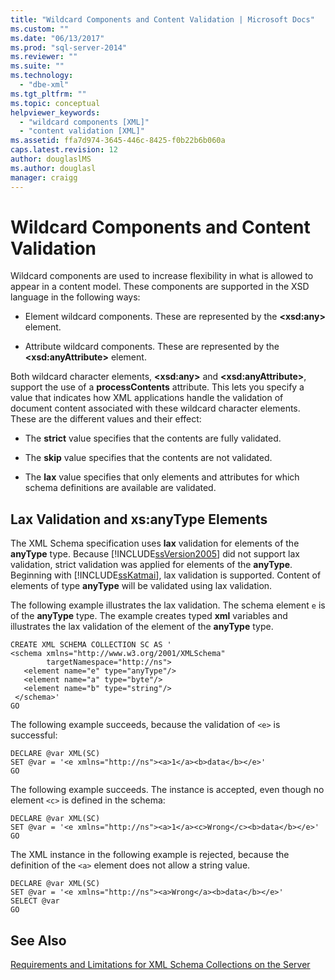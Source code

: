 ```yaml
---
title: "Wildcard Components and Content Validation | Microsoft Docs"
ms.custom: ""
ms.date: "06/13/2017"
ms.prod: "sql-server-2014"
ms.reviewer: ""
ms.suite: ""
ms.technology: 
  - "dbe-xml"
ms.tgt_pltfrm: ""
ms.topic: conceptual
helpviewer_keywords: 
  - "wildcard components [XML]"
  - "content validation [XML]"
ms.assetid: ffa7d974-3645-446c-8425-f0b22b6b060a
caps.latest.revision: 12
author: douglaslMS
ms.author: douglasl
manager: craigg
---
```

# Wildcard Components and Content Validation
  Wildcard components are used to increase flexibility in what is allowed to appear in a content model. These components are supported in the XSD language in the following ways:  
  
-   Element wildcard components. These are represented by the **\<xsd:any>** element.  
  
-   Attribute wildcard components. These are represented by the **\<xsd:anyAttribute>** element.  
  
 Both wildcard character elements, **\<xsd:any>** and **\<xsd:anyAttribute>**, support the use of a **processContents** attribute. This lets you specify a value that indicates how XML applications handle the validation of document content associated with these wildcard character elements. These are the different values and their effect:  
  
-   The **strict** value specifies that the contents are fully validated.  
  
-   The **skip** value specifies that the contents are not validated.  
  
-   The **lax** value specifies that only elements and attributes for which schema definitions are available are validated.  
  
## Lax Validation and xs:anyType Elements  
 The XML Schema specification uses **lax** validation for elements of the **anyType** type. Because [!INCLUDE[ssVersion2005](../../includes/ssversion2005-md.md)] did not support lax validation, strict validation was applied for elements of the **anyType**. Beginning with [!INCLUDE[ssKatmai](../../includes/sskatmai-md.md)], lax validation is supported. Content of elements of type **anyType** will be validated using lax validation.  
  
 The following example illustrates the lax validation. The schema element `e` is of the **anyType** type. The example creates typed **xml** variables and illustrates the lax validation of the element of the **anyType** type.  
  
```  
CREATE XML SCHEMA COLLECTION SC AS '  
<schema xmlns="http://www.w3.org/2001/XMLSchema"   
        targetNamespace="http://ns">  
   <element name="e" type="anyType"/>  
   <element name="a" type="byte"/>  
   <element name="b" type="string"/>  
 </schema>'  
GO  
```  
  
 The following example succeeds, because the validation of `<e>` is successful:  
  
```  
DECLARE @var XML(SC)  
SET @var = '<e xmlns="http://ns"><a>1</a><b>data</b></e>'  
GO  
```  
  
 The following example succeeds. The instance is accepted, even though no element `<c>` is defined in the schema:  
  
```  
DECLARE @var XML(SC)  
SET @var = '<e xmlns="http://ns"><a>1</a><c>Wrong</c><b>data</b></e>'  
GO  
```  
  
 The XML instance in the following example is rejected, because the definition of the `<a>` element does not allow a string value.  
  
```  
DECLARE @var XML(SC)  
SET @var = '<e xmlns="http://ns"><a>Wrong</a><b>data</b></e>'  
SELECT @var  
GO  
```  
  
## See Also  
 [Requirements and Limitations for XML Schema Collections on the Server](requirements-and-limitations-for-xml-schema-collections-on-the-server.md)  
  
  
